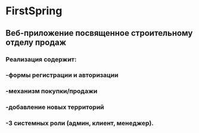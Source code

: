 # FirstSpring
## Веб-приложение посвященное строительному отделу продаж
### Реализация содержит:
  ### -формы регистрации и авторизации
  ### -механизм покупки/продажи 
  ### -добавление новых территорий
  ### -3 системных роли (админ, клиент, менеджер).
